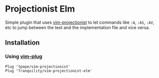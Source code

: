 # Projectionist Elm

Simple plugin that uses
[vim-projectionist](https://github.com/tpope/vim-projectionist) to let
commands like `:A`, `:AS`, `:AV`, etc to jump between the test and the
implementation file and vice versa.

## Installation

### Using [vim-plug](https://github.com/junegunn/vim-plug)


```vim
Plug 'tpope/vim-projectionist'
Plug 'Tranquility/vim-projectionist-elm'
```
